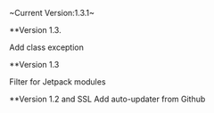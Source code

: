 ~Current Version:1.3.1~

**Version 1.3.

Add class exception

**Version 1.3

Filter for Jetpack modules

**Version 1.2 and SSL
Add auto-updater from Github
